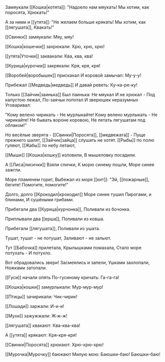 Замяукали [[Кошка|котята]]:
"Надоело нам мяукать!
Мы хотим, как поросята,
     Хрюкать!"

А за ними и [[утята]]:
"Не желаем больше крякать!
Мы хотим, как [[лягушата]],
     Квакать!"

[[Свинки]] замяукали:
     Мяу, мяу!

[[Кошка|кошечки]] захрюкали:
     Хрю, хрю, хрю!

[[утята|Уточки]] заквакали:
     Ква, ква, ква!

[[Курица|курочки]] закрякали:
     Кря, кря, кря!

[[Воробей|воробышек]] прискакал
И коровой замычал:
     Му-у-у!

Прибежал [[Медведь|медведь]]
И давай реветь:
     Ку-ка-ре-ку!

Только [[Зайчик|заинька]]
Был паинька:
Не мяукал
И не хрюкал -
Под капустою лежал,
По-заячьи лопотал
И зверюшек неразумных
Уговаривал:

"Кому велено чирикать -
Не мурлыкайте!
Кому велено мурлыкать -
Не чирикайте!
Не бывать вороне коровою,
Не летать лягушатам под облаком!"

Но весёлые зверята -
[[Свинки|Поросята]], [[медвежата]] -
Пуще прежнего шалят,
[[Зайчик|зайца]] слушать не хотят.
[[Рыбы]] по полю гуляют,
[[Жабы]] по небу летают,

[[Мыши]] [[Кошка|кошку]] изловили,
В мышеловку посадили.

А [[Лиса|лисички]]
Взяли спички,
К морю синему пошли,
Море синее зажгли.

Море пламенем горит,
Выбежал из моря [[кит]]:
"Эй, [[пожарные]], бегите!
Помогите, помогите!"

Долго, долго [[Крокодил|крокодил]]
Море синее тушил
Пирогами, и блинами,
И сушёными грибами.

Прибегали два [[Курица|курчонка]],
Поливали из бочонка.

Приплывали два [[ерша]],
Поливали из ковша.

Прибегали [[лягушата]],
Поливали из ушата.

Тушат, тушат - не потушат,
Заливают - не зальют.

Тут [[Бабочка]] прилетала,
Крылышками помахала,
Стало море потухать -
И потухло.

Вот обрадовались звери!
Засмеялись и запели,
Ушками захлопали,
Ножками затопали.

[[Гуси]] начали опять
По-гусиному кричать:
     Га-га-га!

[[Кошка|кошки]] замурлыкали:
     Мур-мур-мур!

[[Птицы]] зачирикали:
     Чик-чирик!

[[Лошади]] заржали:
     И-и-и!

[[Мухи]] зажужжали:
     Ж-ж-ж!

[[лягушата]] квакают:
     Ква-ква-ква!

А [[утята]] крякают:
     Кря-кря-кря!

[[Свинки|Поросята]] хрюкают:
     Хрю-хрю-хрю!

[[Мурочка|Мурочку]] баюкают
Милую мою:
     Баюшки-баю!
     Баюшки-баю!